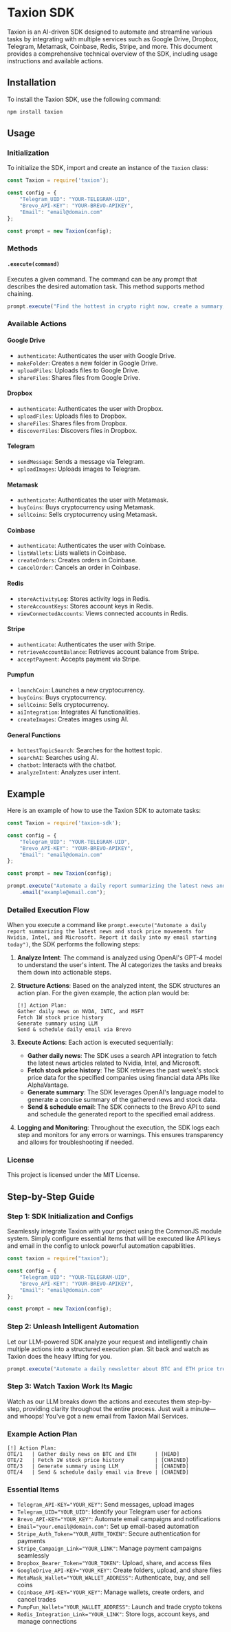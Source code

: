 # Taxion SDK

Taxion is an AI-driven SDK designed to automate and streamline various tasks by integrating with multiple services such as Google Drive, Dropbox, Telegram, Metamask, Coinbase, Redis, Stripe, and more. This document provides a comprehensive technical overview of the SDK, including usage instructions and available actions.

## Installation

To install the Taxion SDK, use the following command:

```bash
npm install taxion
```

## Usage

### Initialization

To initialize the SDK, import and create an instance of the `Taxion` class:

```javascript
const Taxion = require('taxion');

const config = {
    "Telegram_UID": "YOUR-TELEGRAM-UID",
    "Brevo_API-KEY": "YOUR-BREVO-APIKEY",
    "Email": "email@domain.com"
};

const prompt = new Taxion(config);
```

### Methods

#### `.execute(command)`

Executes a given command. The command can be any prompt that describes the desired automation task. This method supports method chaining.

```javascript
prompt.execute("Find the hottest in crypto right now, create a summary, and send it into my personal telegram").telegram("TELEGRAM-UID");
```

### Available Actions

#### Google Drive

- `authenticate`: Authenticates the user with Google Drive.
- `makeFolder`: Creates a new folder in Google Drive.
- `uploadFiles`: Uploads files to Google Drive.
- `shareFiles`: Shares files from Google Drive.

#### Dropbox

- `authenticate`: Authenticates the user with Dropbox.
- `uploadFiles`: Uploads files to Dropbox.
- `shareFiles`: Shares files from Dropbox.
- `discoverFiles`: Discovers files in Dropbox.

#### Telegram

- `sendMessage`: Sends a message via Telegram.
- `uploadImages`: Uploads images to Telegram.

#### Metamask

- `authenticate`: Authenticates the user with Metamask.
- `buyCoins`: Buys cryptocurrency using Metamask.
- `sellCoins`: Sells cryptocurrency using Metamask.

#### Coinbase

- `authenticate`: Authenticates the user with Coinbase.
- `listWallets`: Lists wallets in Coinbase.
- `createOrders`: Creates orders in Coinbase.
- `cancelOrder`: Cancels an order in Coinbase.

#### Redis

- `storeActivityLog`: Stores activity logs in Redis.
- `storeAccountKeys`: Stores account keys in Redis.
- `viewConnectedAccounts`: Views connected accounts in Redis.

#### Stripe

- `authenticate`: Authenticates the user with Stripe.
- `retrieveAccountBalance`: Retrieves account balance from Stripe.
- `acceptPayment`: Accepts payment via Stripe.

#### Pumpfun

- `launchCoin`: Launches a new cryptocurrency.
- `buyCoins`: Buys cryptocurrency.
- `sellCoins`: Sells cryptocurrency.
- `aiIntegration`: Integrates AI functionalities.
- `createImages`: Creates images using AI.

#### General Functions

- `hottestTopicSearch`: Searches for the hottest topic.
- `searchAI`: Searches using AI.
- `chatbot`: Interacts with the chatbot.
- `analyzeIntent`: Analyzes user intent.

## Example

Here is an example of how to use the Taxion SDK to automate tasks:

```javascript
const Taxion = require('taxion-sdk');

const config = {
    "Telegram_UID": "YOUR-TELEGRAM-UID",
    "Brevo_API-KEY": "YOUR-BREVO-APIKEY",
    "Email": "email@domain.com"
};

const prompt = new Taxion(config);

prompt.execute("Automate a daily report summarizing the latest news and stock price movements for Nvidia, Intel, and Microsoft. Report it daily into my email starting today")
    .email("example@email.com");
```

### Detailed Execution Flow

When you execute a command like `prompt.execute("Automate a daily report summarizing the latest news and stock price movements for Nvidia, Intel, and Microsoft. Report it daily into my email starting today")`, the SDK performs the following steps:

1. **Analyze Intent**: The command is analyzed using OpenAI's GPT-4 model to understand the user's intent. The AI categorizes the tasks and breaks them down into actionable steps.

2. **Structure Actions**: Based on the analyzed intent, the SDK structures an action plan. For the given example, the action plan would be:
    ```
    [!] Action Plan:
    Gather daily news on NVDA, INTC, and MSFT
    Fetch 1W stock price history
    Generate summary using LLM
    Send & schedule daily email via Brevo
    ```

3. **Execute Actions**: Each action is executed sequentially:
    - **Gather daily news**: The SDK uses a search API integration to fetch the latest news articles related to Nvidia, Intel, and Microsoft.
    - **Fetch stock price history**: The SDK retrieves the past week's stock price data for the specified companies using financial data APIs like AlphaVantage.
    - **Generate summary**: The SDK leverages OpenAI's language model to generate a concise summary of the gathered news and stock data.
    - **Send & schedule email**: The SDK connects to the Brevo API to send and schedule the generated report to the specified email address.

4. **Logging and Monitoring**: Throughout the execution, the SDK logs each step and monitors for any errors or warnings. This ensures transparency and allows for troubleshooting if needed.

### License

This project is licensed under the MIT License.

## Step-by-Step Guide

### Step 1: SDK Initialization and Configs

Seamlessly integrate Taxion with your project using the CommonJS module system. Simply configure essential items that will be executed like API keys and email in the config to unlock powerful automation capabilities.

```javascript
const taxion = require("taxion");

const config = {
    "Telegram_UID": "YOUR-TELEGRAM-UID",
    "Brevo_API-KEY": "YOUR-BREVO-APIKEY",
    "Email": "email@domain.com"
};

const prompt = new Taxion(config);
```

### Step 2: Unleash Intelligent Automation

Let our LLM-powered SDK analyze your request and intelligently chain multiple actions into a structured execution plan. Sit back and watch as Taxion does the heavy lifting for you.

```javascript
prompt.execute("Automate a daily newsletter about BTC and ETH price trends for the past week, and send it to my email.");
```

### Step 3: Watch Taxion Work Its Magic

Watch as our LLM breaks down the actions and executes them step-by-step, providing clarity throughout the entire process. Just wait a minute—and whoops! You've got a new email from Taxion Mail Services.

### Example Action Plan

```
[!] Action Plan:
OTE/1   | Gather daily news on BTC and ETH      | [HEAD]
OTE/2   | Fetch 1W stock price history          | [CHAINED]
OTE/3   | Generate summary using LLM            | [CHAINED]
OTE/4   | Send & schedule daily email via Brevo | [CHAINED]

```

### Essential Items

- `Telegram_API-KEY="YOUR_KEY"`: Send messages, upload images
- `Telegram_UID="YOUR_UID"`: Identify your Telegram user for actions
- `Brevo_API-KEY="YOUR_KEY"`: Automate email campaigns and notifications
- `Email="your.email@domain.com"`: Set up email-based automation
- `Stripe_Auth_Token="YOUR_AUTH_TOKEN"`: Secure authentication for payments
- `Stripe_Campaign_Link="YOUR_LINK"`: Manage payment campaigns seamlessly
- `Dropbox_Bearer_Token="YOUR_TOKEN"`: Upload, share, and access files
- `GoogleDrive_API-KEY="YOUR_KEY"`: Create folders, upload, and share files
- `MetaMask_Wallet="YOUR_WALLET_ADDRESS"`: Authenticate, buy, and sell coins
- `Coinbase_API-KEY="YOUR_KEY"`: Manage wallets, create orders, and cancel trades
- `PumpFun_Wallet="YOUR_WALLET_ADDRESS"`: Launch and trade crypto tokens
- `Redis_Integration_Link="YOUR_LINK"`: Store logs, account keys, and manage connections
